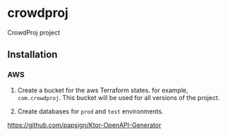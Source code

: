 # crowdproj
CrowdProj project

## Installation

### AWS

1. Create a bucket for the aws Terraform states. for example, `com.crowdproj`. This bucket will
be used for all versions of the project.

2. Create databases for `prod` and `test` environments.

https://github.com/papsign/Ktor-OpenAPI-Generator
